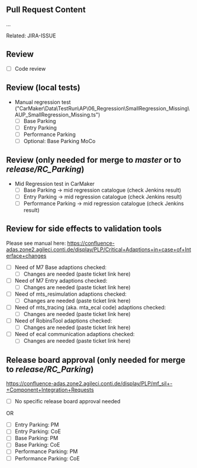 ## Pull Request Content

...

Related: JIRA-ISSUE


## Review

- [ ] Code review

## Review (local tests)

- Manual regression test   ("CarMaker\Data\TestRun\AP\06_Regression\SmallRegression_Missing\AUP_SmallRegression_Missing.ts")
   - [ ] Base Parking
   - [ ] Entry Parking
   - [ ] Performance Parking
   - [ ] Optional: Base Parking MoCo

## Review (only needed for merge to _master_ or to _release/RC_Parking_)

- Mid Regression test in CarMaker
   - [ ] Base Parking        -> mid regression catalogue  (check Jenkins result)
   - [ ] Entry Parking       -> mid regression catalogue  (check Jenkins result)
   - [ ] Performance Parking -> mid regression catalogue  (check Jenkins result)

## Review for side effects to validation tools

Please see manual here: https://confluence-adas.zone2.agileci.conti.de/display/PLP/Critical+Adaptions+in+case+of+Interface+changes

   - [ ] Need of M7 Base adaptions checked: 
      - [ ] Changes are needed (paste ticket link here)
   - [ ] Need of M7 Entry adaptions checked:
      - [ ] Changes are needed (paste ticket link here)
   - [ ] Need of mts_resimulation adaptions checked:
      - [ ] Changes are needed (paste ticket link here)
   - [ ] Need of mts_tracing (aka. mta_ecal code) adaptions checked:
      - [ ] Changes are needed (paste ticket link here)
   - [ ] Need of RobinsTool adaptions checked:
      - [ ] Changes are needed (paste ticket link here)
   - [ ] Need of ecal communication adaptions checked:
      - [ ] Changes are needed (paste ticket link here)

## Release board approval (only needed for merge to _release/RC_Parking_)
https://confluence-adas.zone2.agileci.conti.de/display/PLP/mf_sil+-+Component+Integration+Requests
   - [ ] No specific release board approval needed

OR

   - [ ] Entry Parking: PM
   - [ ] Entry Parking: CoE
   - [ ] Base Parking: PM
   - [ ] Base Parking: CoE
   - [ ] Performance Parking: PM
   - [ ] Performance Parking: CoE